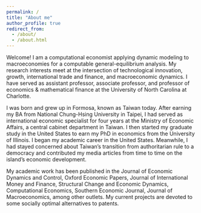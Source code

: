```yaml
---
permalink: /
title: "About me"
author_profile: true
redirect_from: 
  - /about/
  - /about.html
---
```


Welcome! I am a computational economist applying dynamic modeling to macroeconomies for a computable general-equilibrium analysis. My research interests meet at the intersection of technological innovation, growth, international trade and finance, and macroeconomic dynamics.  I have served as assistant professor, associate professor, and professor of economics & mathematical finance at the University of North Carolina at Charlotte.

I was born and grew up in Formosa, known as Taiwan today. After earning my BA from National Chung-Hsing University in Taipei, I had served as international economic specialist for four years at the Ministry of Economic Affairs, a central cabinet department in Taiwan.  I then started my graduate study in the United States to earn my PhD in economics from the University of Illinois.  I began my academic career in the United States. Meanwhile, I had stayed concerned about Taiwan’s transition from authoritarian rule to a democracy and contributed my media articles from time to time on the island’s economic development.

My academic work has been published in the Journal of Economic Dynamics and Control, Oxford Economic Papers, Journal of International Money and Finance, Structural Change and Economic Dynamics, Computational Economics, Southern Economic Journal, Journal of Macroeconomics, among other outlets. My current projects are devoted to some socially optimal alternatives to patents.
